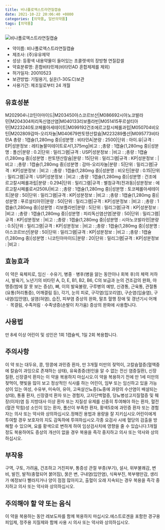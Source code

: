 ```yaml
---
title: 비나폴로엑스트라연질캡슐
date: 2021-10-22 20:06:40 +0800
categories: [의약품, 일반의약품]
tags: [의약품]
---
```

![비나폴로엑스트라연질캡슐](https://nedrug.mfds.go.kr/pbp/cmn/itemImageDownload/147809054104100074)

- 약이름: 비나폴로엑스트라연질캡슐
- 제조사: (주)유유제약
- 성상: 등황색 내용약물이 들어있는 초콜렛색의 장방형 연질캅셀
- 약효분류명: 혼합비타민제(비타민AD 혼합제제를 제외)
- 허가일자: 20010523
- 보관방법: 기밀용기, 실온(1-30도C)보관
- 사용기간: 제조일로부터 24 개월
## 유효성분
M202904니코틴아마이드|M203450아스코르브산|M086692시아노코발라민|M204304피리독신염산염|M040133리보플라빈|M051415푸르설티아민|M223240토코페롤아세테이트|M099192건조에르고칼시페롤과립|M050704비오틴|M202809감마-오리자놀|M040679판토텐산칼슘|M223289폴산|M095773비타민A
총량 : 1캡슐(1,280mg 중)|성분명 : 비타민A|분량 : 2500|단위 : 아이.유|규격 : EP|성분정보 : 레티놀팔미테이트로서1,375mg|비고 : ;총량 : 1캡슐(1,280mg 중)|성분명 : 폴산|분량 : 0.2|단위 : 밀리그램|규격 : USP|성분정보 : |비고 : ;총량 : 1캡슐(1,280mg 중)|성분명 : 판토텐산칼슘|분량 : 15|단위 : 밀리그램|규격 : KP|성분정보 : |비고 : ;총량 : 1캡슐(1,280mg 중)|성분명 : 감마-오리자놀|분량 : 5|단위 : 밀리그램|규격 : KP|성분정보 : |비고 : ;총량 : 1캡슐(1,280mg 중)|성분명 : 비오틴|분량 : 0.15|단위 : 밀리그램|규격 : USP|성분정보 : |비고 : ;총량 : 1캡슐(1,280mg 중)|성분명 : 건조에르고칼시페롤과립|분량 : 0.294|단위 : 밀리그램|규격 : 별첨규격(전과동)|성분정보 : 에르고칼시페롤로서250IU|비고 : ;총량 : 1캡슐(1,280mg 중)|성분명 : 토코페롤아세테이트|분량 : 50|단위 : 밀리그램|규격 : KP|성분정보 : |비고 : ;총량 : 1캡슐(1,280mg 중)|성분명 : 푸르설티아민|분량 : 50|단위 : 밀리그램|규격 : KP|성분정보 : |비고 : ;총량 : 1캡슐(1,280mg 중)|성분명 : 리보플라빈|분량 : 5|단위 : 밀리그램|규격 : KP|성분정보 : |비고 : ;총량 : 1캡슐(1,280mg 중)|성분명 : 피리독신염산염|분량 : 50|단위 : 밀리그램|규격 : KP|성분정보 : |비고 : ;총량 : 1캡슐(1,280mg 중)|성분명 : 시아노코발라민|분량 : 0.5|단위 : 밀리그램|규격 : KP|성분정보 : |비고 : ;총량 : 1캡슐(1,280mg 중)|성분명 : 아스코르브산|분량 : 50|단위 : 밀리그램|규격 : KP|성분정보 : |비고 : ;총량 : 1캡슐(1,280mg 중)|성분명 : 니코틴아마이드|분량 : 20|단위 : 밀리그램|규격 : KP|성분정보 : |비고 :
## 효능효과
이 약은 육체피로, 임신ㆍ수유기, 병중ㆍ병후(병을 앓는 동안이나 회복 후)의 체력 저하 시, 발육기, 노년기의 비타민 A, D, E, B1, B2, B6, C의 보급과 눈의 건조감의 완화, 야맹증(밤에 잘 못 보는 증상), 뼈, 이의 발육불량, 구루병의 예방, 신경통, 근육통, 관절통(요통(허리통증), 어깨결림 등), 각기, 눈의 피로, 구각염(입꼬리염), 구순염(입술염), 구내염(입안염), 설염(혀염), 습진, 피부염 증상의 완화, 말초 혈행 장애 및 갱년기시 어깨ㆍ 목결림, 수족저림ㆍ수족냉증(손발이 차가움) 증상의 완화에 사용합니다.
## 사용법
만 8세 이상 어린이 및 성인은 1회 1캡슐씩, 1일 2회 복용합니다.
## 주의사항
이 약 또는 대두유, 콩, 땅콩에 과민증 환자, 만 3개월 미만의 젖먹이, 고칼슘혈증(혈액중에 칼슘이 과잉으로 존재하는 상태), 유육종증(원인을 알 수 없는 전신 염증질환), 신장질환, 신장결석 환자는 이 약을 복용하지 마십시오.이 약을 복용하기 전에 만 1세 미만의 젖먹이, 햇빛을 많이 보고 정상적인 식사를 하는 어린이, 임부 또는 임신하고 있을 가능성이 있는 여성, 수유부, 미숙아, 유아, 고옥살산뇨증(뇨중에 과량의 수산염이 배설되는 상태), 통풍 환자, 신장결석 환자 또는 경험자, 고지단백혈증, 당뇨병성고지질혈증 및 췌장(이자)염 등 지방대사 이상 환자 또는 지질성 유제를 신중히 투여해야 하는 환자, 혈전(혈관 막힘)성 소인이 있는 환자, 폴산이 부족한 환자, 황색5호에 과민증 환자 또는 경험자는 의사 또는 약사와 상의하십시오.정해진 용법과 용량을 잘 지키십시오.어린이에게 투여할 경우 보호자의 지도 감독하에 투여하십시오.각종 요검사 시에 혈당의 검출을 방해할 수 있으며, 요를 황색으로 변하게 하여 임상검사치에 영향을 줄 수 있습니다.1개월 정도 복용하여도 증상의 개선이 없을 경우 복용을 즉각 중지하고 의사 또는 약사와 상의하십시오.
## 부작용
구역, 구토, 가려움, 건조하고 거친피부, 통증성 관절 부종(부기), 설사, 위부불쾌감, 변비, 발진, 발적(충혈되어 붉어짐), 묽은 변, 구내염(입안염), 식욕부진, 복부팽만감, 생리가 예정보다 빨라지거나 양이 점점 많아지고, 출혈이 오래 지속되는 경우 복용을 즉각 중지하고 의사 또는 약사와 상의하십시오.
## 주의해야 할 약 또는 음식
이 약을 복용하는 동안 레보도파를 함께 복용하지 마십시오.에스트로겐을 포함한 경구용 피임제, 정주용 지질제와 함께 사용 시 의사 또는 약사와 상의하십시오.
